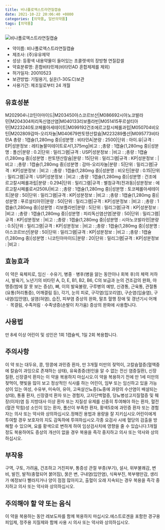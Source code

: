 ```yaml
---
title: 비나폴로엑스트라연질캡슐
date: 2021-10-22 20:06:40 +0800
categories: [의약품, 일반의약품]
tags: [의약품]
---
```

![비나폴로엑스트라연질캡슐](https://nedrug.mfds.go.kr/pbp/cmn/itemImageDownload/147809054104100074)

- 약이름: 비나폴로엑스트라연질캡슐
- 제조사: (주)유유제약
- 성상: 등황색 내용약물이 들어있는 초콜렛색의 장방형 연질캅셀
- 약효분류명: 혼합비타민제(비타민AD 혼합제제를 제외)
- 허가일자: 20010523
- 보관방법: 기밀용기, 실온(1-30도C)보관
- 사용기간: 제조일로부터 24 개월
## 유효성분
M202904니코틴아마이드|M203450아스코르브산|M086692시아노코발라민|M204304피리독신염산염|M040133리보플라빈|M051415푸르설티아민|M223240토코페롤아세테이트|M099192건조에르고칼시페롤과립|M050704비오틴|M202809감마-오리자놀|M040679판토텐산칼슘|M223289폴산|M095773비타민A
총량 : 1캡슐(1,280mg 중)|성분명 : 비타민A|분량 : 2500|단위 : 아이.유|규격 : EP|성분정보 : 레티놀팔미테이트로서1,375mg|비고 : ;총량 : 1캡슐(1,280mg 중)|성분명 : 폴산|분량 : 0.2|단위 : 밀리그램|규격 : USP|성분정보 : |비고 : ;총량 : 1캡슐(1,280mg 중)|성분명 : 판토텐산칼슘|분량 : 15|단위 : 밀리그램|규격 : KP|성분정보 : |비고 : ;총량 : 1캡슐(1,280mg 중)|성분명 : 감마-오리자놀|분량 : 5|단위 : 밀리그램|규격 : KP|성분정보 : |비고 : ;총량 : 1캡슐(1,280mg 중)|성분명 : 비오틴|분량 : 0.15|단위 : 밀리그램|규격 : USP|성분정보 : |비고 : ;총량 : 1캡슐(1,280mg 중)|성분명 : 건조에르고칼시페롤과립|분량 : 0.294|단위 : 밀리그램|규격 : 별첨규격(전과동)|성분정보 : 에르고칼시페롤로서250IU|비고 : ;총량 : 1캡슐(1,280mg 중)|성분명 : 토코페롤아세테이트|분량 : 50|단위 : 밀리그램|규격 : KP|성분정보 : |비고 : ;총량 : 1캡슐(1,280mg 중)|성분명 : 푸르설티아민|분량 : 50|단위 : 밀리그램|규격 : KP|성분정보 : |비고 : ;총량 : 1캡슐(1,280mg 중)|성분명 : 리보플라빈|분량 : 5|단위 : 밀리그램|규격 : KP|성분정보 : |비고 : ;총량 : 1캡슐(1,280mg 중)|성분명 : 피리독신염산염|분량 : 50|단위 : 밀리그램|규격 : KP|성분정보 : |비고 : ;총량 : 1캡슐(1,280mg 중)|성분명 : 시아노코발라민|분량 : 0.5|단위 : 밀리그램|규격 : KP|성분정보 : |비고 : ;총량 : 1캡슐(1,280mg 중)|성분명 : 아스코르브산|분량 : 50|단위 : 밀리그램|규격 : KP|성분정보 : |비고 : ;총량 : 1캡슐(1,280mg 중)|성분명 : 니코틴아마이드|분량 : 20|단위 : 밀리그램|규격 : KP|성분정보 : |비고 :
## 효능효과
이 약은 육체피로, 임신ㆍ수유기, 병중ㆍ병후(병을 앓는 동안이나 회복 후)의 체력 저하 시, 발육기, 노년기의 비타민 A, D, E, B1, B2, B6, C의 보급과 눈의 건조감의 완화, 야맹증(밤에 잘 못 보는 증상), 뼈, 이의 발육불량, 구루병의 예방, 신경통, 근육통, 관절통(요통(허리통증), 어깨결림 등), 각기, 눈의 피로, 구각염(입꼬리염), 구순염(입술염), 구내염(입안염), 설염(혀염), 습진, 피부염 증상의 완화, 말초 혈행 장애 및 갱년기시 어깨ㆍ 목결림, 수족저림ㆍ수족냉증(손발이 차가움) 증상의 완화에 사용합니다.
## 사용법
만 8세 이상 어린이 및 성인은 1회 1캡슐씩, 1일 2회 복용합니다.
## 주의사항
이 약 또는 대두유, 콩, 땅콩에 과민증 환자, 만 3개월 미만의 젖먹이, 고칼슘혈증(혈액중에 칼슘이 과잉으로 존재하는 상태), 유육종증(원인을 알 수 없는 전신 염증질환), 신장질환, 신장결석 환자는 이 약을 복용하지 마십시오.이 약을 복용하기 전에 만 1세 미만의 젖먹이, 햇빛을 많이 보고 정상적인 식사를 하는 어린이, 임부 또는 임신하고 있을 가능성이 있는 여성, 수유부, 미숙아, 유아, 고옥살산뇨증(뇨중에 과량의 수산염이 배설되는 상태), 통풍 환자, 신장결석 환자 또는 경험자, 고지단백혈증, 당뇨병성고지질혈증 및 췌장(이자)염 등 지방대사 이상 환자 또는 지질성 유제를 신중히 투여해야 하는 환자, 혈전(혈관 막힘)성 소인이 있는 환자, 폴산이 부족한 환자, 황색5호에 과민증 환자 또는 경험자는 의사 또는 약사와 상의하십시오.정해진 용법과 용량을 잘 지키십시오.어린이에게 투여할 경우 보호자의 지도 감독하에 투여하십시오.각종 요검사 시에 혈당의 검출을 방해할 수 있으며, 요를 황색으로 변하게 하여 임상검사치에 영향을 줄 수 있습니다.1개월 정도 복용하여도 증상의 개선이 없을 경우 복용을 즉각 중지하고 의사 또는 약사와 상의하십시오.
## 부작용
구역, 구토, 가려움, 건조하고 거친피부, 통증성 관절 부종(부기), 설사, 위부불쾌감, 변비, 발진, 발적(충혈되어 붉어짐), 묽은 변, 구내염(입안염), 식욕부진, 복부팽만감, 생리가 예정보다 빨라지거나 양이 점점 많아지고, 출혈이 오래 지속되는 경우 복용을 즉각 중지하고 의사 또는 약사와 상의하십시오.
## 주의해야 할 약 또는 음식
이 약을 복용하는 동안 레보도파를 함께 복용하지 마십시오.에스트로겐을 포함한 경구용 피임제, 정주용 지질제와 함께 사용 시 의사 또는 약사와 상의하십시오.
